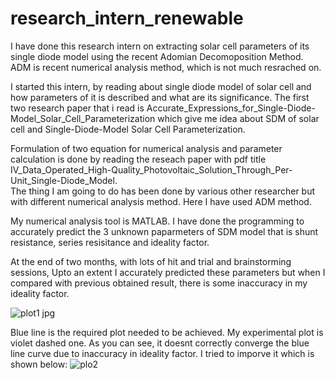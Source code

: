# research_intern_renewable
I have done this research intern on extracting solar cell parameters of its single diode model using the recent Adomian Decomoposition Method. ADM is recent numerical analysis method, which is not much resrached on.

I started this intern, by reading about single diode model of solar cell and how parameters of it is described and what are its significance. The first two research paper that i read is Accurate_Expressions_for_Single-Diode-Model_Solar_Cell_Parameterization which give me idea about SDM of solar cell and Single-Diode-Model Solar Cell Parameterization. 

Formulation of two equation for numerical analysis and parameter calculation is done by reading the reseach paper with pdf title IV_Data_Operated_High-Quality_Photovoltaic_Solution_Through_Per-Unit_Single-Diode_Model.  
The thing I am going to do has been done by various other researcher but with different numerical analysis method. Here I have used ADM method. 

My numerical analysis tool is MATLAB. I have done the programming to accurately predict the 3 unknown paparmeters of SDM model  that is shunt resistance, series resisitance and ideality factor. 

At the end of two months, with lots of hit and trial and brainstorming sessions,  Upto an extent I accurately predicted these parameters but when I compared with previous obtained result, there is some inaccuracy in my ideality factor. 

![plot1 jpg](https://github.com/singh1112001/research_intern_renewable/assets/88104229/cfb468ca-2ee3-48e1-b171-487c43ee5f42)

Blue line is the required plot needed to be achieved. My experimental plot is violet dashed one. As you can see, it doesnt correctly converge the blue line curve due to inaccuracy in ideality factor. 
I tried to imporve it which is shown below: 
![plo2](https://github.com/singh1112001/research_intern_renewable/assets/88104229/c2bbaa58-12bc-4924-ae62-0bdfb69e94a0)
